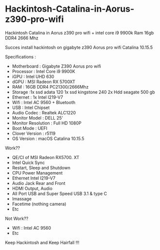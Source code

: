 # Hackintosh-Catalina-in-Aorus-z390-pro-wifi
Hackintosh Catalina in Aorus z390 pro wifi + intel core i9 9900k Ram 16gb DDR4 2666 Mhz

Succes install hackintosh on gigabyte z390 Aorus pro wifi
Catalina 10.15.5

Specifications :
- Motherboard : Gigabyte Z390 Aorus pro wifi
- Processor : Intel Core i9 9900K
- iGPU : Intel UHD 630
- dGPU : MSI Radeon RX 5700XT
- RAM : 16GB DDR4 PC21300/2666Mhz
- Storage :1x ssd adata 120 1x ssd kingstone 240 2x Hdd seagate 500 gb
- Ethernet : 1x Intel I219-V7
- Wifi : Intel AC 9560 + Bluetooth
- USB : Intel Chipset
- Audio Codec : Realtek ALC1220
- Monitor Model : DELL 25'  
- Monitor Resolution : Full HD 1080P
- Boot Mode : UEFI
- Clover Version : r5119
- OS Version : macOS Catalina 10.15.5

Work??
- QE/CI of MSI Radeon RX5700. XT
- Intel Quick Sync
- Restart, Sleep and Shutdown
- CPU Power Management
- Ethernet Intel I219-V7
- Audio Jack Rear and Front
- HDMI Output, Audio
- All Port USB and Super Speed USB 3.1 & type C
- Imassage 
- Facetime (nothing camera)
- Etc

Not Work??
- Wifi : Intel AC 9560
- Etc

Keep Hackintosh and Keep Hairfall !!!


